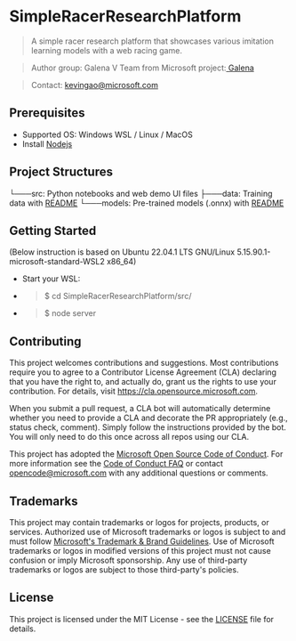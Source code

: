 # SimpleRacerResearchPlatform

>  A simple racer research platform that showcases various imitation learning models with a web racing game.

> Author group: Galena V Team from Microsoft project:[ Galena](https://www.microsoft.com/en-us/research/project/project-galena/)

> Contact: kevingao@microsoft.com


## Prerequisites

- Supported OS: Windows WSL / Linux / MacOS
- Install [Nodejs](https://nodejs.org/en/)

## Project Structures


└───src:  Python notebooks and web demo UI files
    ├───data: Training data with [README](/src/data/README.md)
    └───models: Pre-trained models (.onnx) with [README](/src/models/README.md)
   

## Getting Started

(Below instruction is based on Ubuntu 22.04.1 LTS GNU/Linux 5.15.90.1-microsoft-standard-WSL2 x86_64)

- Start your WSL:
- > $ cd SimpleRacerResearchPlatform/src/
- > $ node server


## Contributing

This project welcomes contributions and suggestions.  Most contributions require you to agree to a
Contributor License Agreement (CLA) declaring that you have the right to, and actually do, grant us
the rights to use your contribution. For details, visit https://cla.opensource.microsoft.com.

When you submit a pull request, a  CLA bot will automatically determine whether you need to provide
a CLA and decorate the PR appropriately (e.g., status check, comment). Simply follow the instructions
provided by the bot. You will only need to do this once across all repos using our CLA.

This project has adopted the [Microsoft Open Source Code of Conduct](https://opensource.microsoft.com/codeofconduct/).
For more information see the [Code of Conduct FAQ](https://opensource.microsoft.com/codeofconduct/faq/) or
contact [opencode@microsoft.com](mailto:opencode@microsoft.com) with any additional questions or comments.

## Trademarks

This project may contain trademarks or logos for projects, products, or services. Authorized use of Microsoft 
trademarks or logos is subject to and must follow 
[Microsoft's Trademark & Brand Guidelines](https://www.microsoft.com/en-us/legal/intellectualproperty/trademarks/usage/general).
Use of Microsoft trademarks or logos in modified versions of this project must not cause confusion or imply Microsoft sponsorship.
Any use of third-party trademarks or logos are subject to those third-party's policies.


## License

This project is licensed under the MIT License - see the [LICENSE](LICENSE) file for details.

